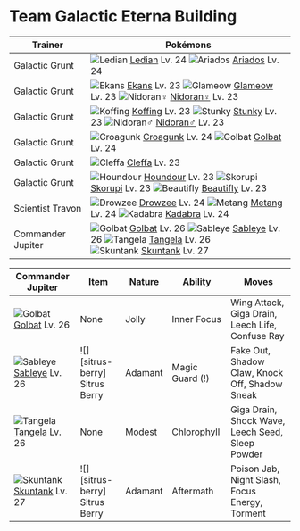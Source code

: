 # Team Galactic Eterna Building

Trainer                    | Pokémons
---                        | ---
Galactic Grunt             | ![][166]  [Ledian] Lv. 24  ![][168]  [Ariados] Lv. 24
Galactic Grunt             | ![][023]  [Ekans] Lv. 23  ![][431]  [Glameow] Lv. 23  ![][029]  [Nidoran♀] Lv. 23
Galactic Grunt             | ![][109]  [Koffing] Lv. 23  ![][434]  [Stunky] Lv. 23  ![][032]  [Nidoran♂] Lv. 23
Galactic Grunt             | ![][453]  [Croagunk] Lv. 24  ![][042]  [Golbat] Lv. 24
Galactic Grunt             | ![][173]  [Cleffa] Lv. 23
Galactic Grunt             | ![][228]  [Houndour] Lv. 23  ![][451]  [Skorupi] Lv. 23  ![][267]  [Beautifly] Lv. 23
Scientist Travon           | ![][096]  [Drowzee] Lv. 24  ![][375]  [Metang] Lv. 24  ![][064]  [Kadabra] Lv. 24
Commander Jupiter          | ![][042]  [Golbat] Lv. 26  ![][302]  [Sableye] Lv. 26  ![][114]  [Tangela] Lv. 26 <br> ![][435]  [Skuntank] Lv. 27

Commander Jupiter | Item         | Nature  | Ability       | Moves
---               | ---          | ---     | ---           | ---
![][042]<br> [Golbat] Lv. 26          | None                                    | Jolly    | Inner Focus         | Wing Attack, Giga Drain, Leech Life, Confuse Ray
![][302]<br> [Sableye] Lv. 26         | ![][sitrus-berry]<br> Sitrus Berry      | Adamant  | Magic Guard (!)     | Fake Out, Shadow Claw, Knock Off, Shadow Sneak
![][114]<br> [Tangela] Lv. 26         | None                                    | Modest   | Chlorophyll         | Giga Drain, Shock Wave, Leech Seed, Sleep Powder
![][435]<br> [Skuntank] Lv. 27        | ![][sitrus-berry]<br> Sitrus Berry      | Adamant  | Aftermath           | Poison Jab, Night Slash, Focus Energy, Torment


[023]: https://raw.githubusercontent.com/PokeAPI/sprites/master/sprites/pokemon/23.png "Ekans"
[029]: https://raw.githubusercontent.com/PokeAPI/sprites/master/sprites/pokemon/29.png "Nidoran♀"
[032]: https://raw.githubusercontent.com/PokeAPI/sprites/master/sprites/pokemon/32.png "Nidoran♂"
[042]: https://raw.githubusercontent.com/PokeAPI/sprites/master/sprites/pokemon/42.png "Golbat"
[064]: https://raw.githubusercontent.com/PokeAPI/sprites/master/sprites/pokemon/64.png "Kadabra"
[096]: https://raw.githubusercontent.com/PokeAPI/sprites/master/sprites/pokemon/96.png "Drowzee"
[109]: https://raw.githubusercontent.com/PokeAPI/sprites/master/sprites/pokemon/109.png "Koffing"
[114]: https://raw.githubusercontent.com/PokeAPI/sprites/master/sprites/pokemon/114.png "Tangela"
[166]: https://raw.githubusercontent.com/PokeAPI/sprites/master/sprites/pokemon/166.png "Ledian"
[168]: https://raw.githubusercontent.com/PokeAPI/sprites/master/sprites/pokemon/168.png "Ariados"
[173]: https://raw.githubusercontent.com/PokeAPI/sprites/master/sprites/pokemon/173.png "Cleffa"
[228]: https://raw.githubusercontent.com/PokeAPI/sprites/master/sprites/pokemon/228.png "Houndour"
[267]: https://raw.githubusercontent.com/PokeAPI/sprites/master/sprites/pokemon/267.png "Beautifly"
[302]: https://raw.githubusercontent.com/PokeAPI/sprites/master/sprites/pokemon/302.png "Sableye"
[375]: https://raw.githubusercontent.com/PokeAPI/sprites/master/sprites/pokemon/375.png "Metang"
[431]: https://raw.githubusercontent.com/PokeAPI/sprites/master/sprites/pokemon/431.png "Glameow"
[434]: https://raw.githubusercontent.com/PokeAPI/sprites/master/sprites/pokemon/434.png "Stunky"
[435]: https://raw.githubusercontent.com/PokeAPI/sprites/master/sprites/pokemon/435.png "Skuntank"
[451]: https://raw.githubusercontent.com/PokeAPI/sprites/master/sprites/pokemon/451.png "Skorupi"
[453]: https://raw.githubusercontent.com/PokeAPI/sprites/master/sprites/pokemon/453.png "Croagunk"
[Ekans]: pokemon_changes/023/
[Nidoran♀]: pokemon_changes/029/
[Nidoran♂]: pokemon_changes/032/
[Golbat]: pokemon_changes/042/
[Kadabra]: pokemon_changes/064/
[Drowzee]: pokemon_changes/096/
[Koffing]: pokemon_changes/109/
[Tangela]: pokemon_changes/114/
[Ledian]: pokemon_changes/166/
[Ariados]: pokemon_changes/168/
[Cleffa]: pokemon_changes/173/
[Houndour]: pokemon_changes/228/
[Beautifly]: pokemon_changes/267/
[Sableye]: pokemon_changes/302/
[Metang]: pokemon_changes/375/
[Glameow]: pokemon_changes/431/
[Stunky]: pokemon_changes/434/
[Skuntank]: pokemon_changes/435/
[Skorupi]: pokemon_changes/451/
[Croagunk]: pokemon_changes/453/
